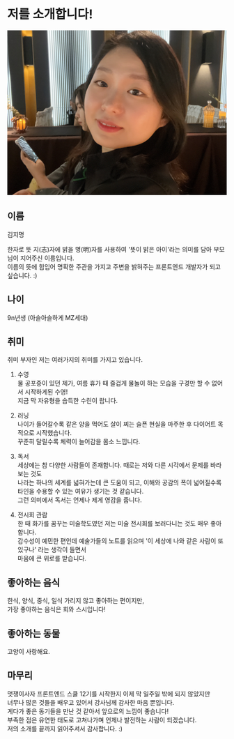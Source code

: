 # 저를 소개합니다!

![poster](./assets/md/images/its-me-jimyeong.jpeg)

## 이름

김지명<br />

한자로 뜻 지(志)자에 밝을 명(明)자를 사용하여 '뜻이 밝은 아이'라는 의미를 담아 부모님이 지어주신 이름입니다.<br />
이름의 뜻에 힘입어 명확한 주관을 가지고 주변을 밝혀주는 프론트엔드 개발자가 되고 싶습니다. :)

## 나이

9n년생 (아슬아슬하게 MZ세대)

## 취미

취미 부자인 저는 여러가지의 취미를 가지고 있습니다.

1. 수영<br />
   물 공포증이 있던 제가, 여름 휴가 때 즐겁게 물놀이 하는 모습을 구경만 할 수 없어서 시작하게된 수영!<br /> 지금 막 자유형을 습득한 수린이 랍니다.

2. 러닝<br />
   나이가 들어갈수록 같은 양을 먹어도 살이 찌는 슬픈 현실을 마주한 후
   다이어트 목적으로 시작했습니다.<br /> 꾸준히 달릴수록 체력이 늘어감을 몸소 느낍니다.

3. 독서<br />
   세상에는 참 다양한 사람들이 존재합니다. 때로는 저와 다른 시각에서 문제를 바라보는 것도<br /> 나라는 하나의 세계를 넓혀가는데 큰 도움이 되고, 이해와 공감의 폭이 넓어질수록 타인을 수용할 수 있는 여유가 생기는 것 같습니다.<br />
   그런 의미에서 독서는 언제나 제게 영감을 줍니다.

4. 전시회 관람<br />
   한 때 화가를 꿈꾸는 미술학도였던 저는 미술 전시회를 보러다니는 것도 매우 좋아합니다.<br />
   감수성이 예민한 편인데 예술가들의 노트를 읽으며 '이 세상에 나와 같은 사람이 또 있구나' 라는 생각이 들면서<br />마음에 큰 위로를 받습니다.

## 좋아하는 음식

한식, 양식, 중식, 일식 가리지 않고 좋아하는 편이지만,<br />
가장 좋아하는 음식은 회와 스시입니다!<br />

## 좋아하는 동물

고양이 사랑해요.

## 마무리

멋쟁이사자 프론트엔드 스쿨 12기를 시작한지 이제 막 일주일 밖에 되지 않았지만<br/>
너무나 많은 것들을 배우고 있어서 강사님께 감사한 마음 뿐입니다.<br/>
게다가 좋은 동기들을 만난 것 같아서 앞으로의 느낌이 좋습니다!<br/>
부족한 점은 유연한 태도로 고쳐나가며 언제나 발전하는 사람이 되겠습니다.<br/>
저의 소개를 끝까지 읽어주셔서 감사합니다. :)<br/>
